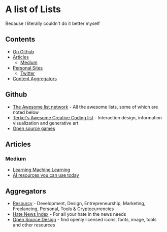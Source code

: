 # A list of Lists
Because I literally couldn't do it better myself

## Contents
* [On Github](#github)
* [Articles](#articles)
  * [Medium](#medium)
* [Personal Sites](#people)
  * [Twitter](#twitter)
* [Content Aggregators](#Aggregators)

## Github
* [The Awesome list network](https://github.com/sindresorhus/awesome) - All the awesome lists, some of which are noted below
* [Terkel's Awesome Creative Coding list](https://github.com/terkelg/awesome-creative-coding) - Interaction design, information visualization and generative art
* [Open source games](https://github.com/leereilly/games)

## Articles

### Medium
* [Learning Machine Learning](https://medium.com/machine-learning-for-humans/how-to-learn-machine-learning-24d53bb64aa1)
* [AI resources you can use today](https://medium.com/imlyra/a-list-of-artificial-intelligence-tools-you-can-use-today-for-personal-use-1-3-7f1b60b6c94f)

## Aggregators
* [Resourcy](https://resourcy.space/) - Development, Design, Entrepreneurship, Marketing, Freelancing, Personal, Tools & Cryptocurrencies
* [Hate News Index](https://projects.propublica.org/hate-news-index/) - For all your hate in the news needs
* [Open Source Design](http://opensourcedesign.net/resources/) - find openly licensed icons, fonts, image, tools and other resources
